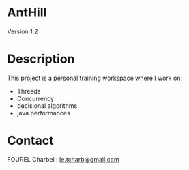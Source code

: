 AntHill
====
Version 1.2

Description
==

This project is a personal training workspace where I work on: 
- Threads
- Concurrency
- decisional algorithms
- java performances



Contact
==
FOUREL Charbel : le.tcharb@gmail.com
